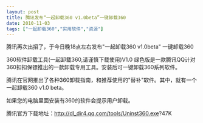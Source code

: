```yaml
---
layout: post
title: 腾讯发布“一起卸载360 v1.0beta”一键卸载360		
date: 2010-11-03
tags: ["一起卸载360","实用软件","资源"]
---
```


腾讯再次出招了，于今日晚18点左右发布"一起卸载360 v1.0beta" 一键卸载360

360软件卸载工具(一起卸载360,请谨慎下载使用)V1.0 绿色版是一款腾讯QQ计对360扣扣保镖推出的一款卸载专用工具。安装后可一键卸载360系列软件。

腾讯在官网推出了各种360卸载指南，和推荐使用的"替补"软件。其中，就有一个一起卸载360 v1.0 beta。

如果您的电脑里面安装有360的软件会提示用户卸载。

腾讯官方下载地址：<a href="http://dl_dir4.qq.com/tools/Uninst360.exe">http://dl_dir4.qq.com/tools/Uninst360.exe</a>?47K		